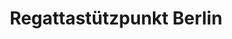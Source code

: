 ---
title: Regattastützpunkt Berlin
layout: single
permalink: /training/berlin
sidebar:
  nav: sidebar-training
---